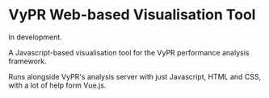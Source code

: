 # VyPR Web-based Visualisation Tool

In development.

A Javascript-based visualisation tool for the VyPR performance analysis framework.

Runs alongside VyPR's analysis server with just Javascript, HTML and CSS, with a lot of help form Vue.js.